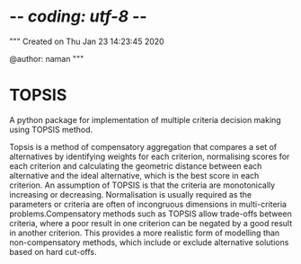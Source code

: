 # -*- coding: utf-8 -*-
"""
Created on Thu Jan 23 14:23:45 2020

@author: naman
"""

# TOPSIS

A python package for implementation of multiple criteria decision making using TOPSIS method.

Topsis is a method of compensatory aggregation that compares a set of alternatives by identifying weights for
each criterion, normalising scores for each criterion and calculating the geometric distance between each
alternative and the ideal alternative, which is the best score in each criterion. An assumption of TOPSIS
is that the criteria are monotonically increasing or decreasing. Normalisation is usually required as the
parameters or criteria are often of incongruous dimensions in multi-criteria problems.Compensatory
methods such as TOPSIS allow trade-offs between criteria, where a poor result in one criterion can be
negated by a good result in another criterion. This provides a more realistic form of modelling than 
non-compensatory methods, which include or exclude alternative solutions based on hard cut-offs.